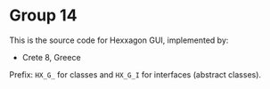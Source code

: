 Group 14
========

This is the source code for Hexxagon GUI, implemented by:

* Crete 8, Greece

Prefix: `HX_G_` for classes and `HX_G_I` for interfaces (abstract
classes).
